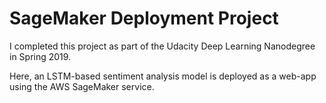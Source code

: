 # SageMaker Deployment Project

I completed this project as part of the Udacity Deep Learning Nanodegree in Spring 2019.

Here, an LSTM-based sentiment analysis model is deployed as a web-app using the AWS SageMaker service.

